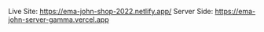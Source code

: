 Live Site: https://ema-john-shop-2022.netlify.app/
Server Side: https://ema-john-server-gamma.vercel.app